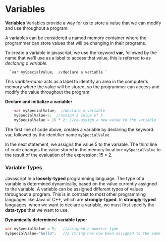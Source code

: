 # Variables

**Variables** 
Variables provide a way for us to store a value that we can modify and use throughout a program.

A variables can be considered a named memory container where the programmer can store values that will be changing in their programs.

To create a variable in javascript, we use the keyword **var**, followed by the name that we'll use as a label to access that value, this is referred to as _declaring a variable._

      `var mySpecialValue;  //declare a variable ` 

This _varible-name_ acts as a label to identify an area in the computer's memory where the value will be stored, so the programmer can access and modify the value throughout the program. 

**Declare and initialize a variable:**

```java
    var mySpecialValue;  //declare a variable
    mySpecialValue=5;  //assign a value of 5
    mySpecialValue = 15 * 2; //re-assign a new value to the variable
```

The first line of code above, creates a variable by declaring the keyword: var, followed by the identifier name  `mySpecialValue`. 

In the next statement, we assigns the value 5 to the variable. The third line of code changes the value stored in the memory location: `mySpecialValue`  to the result of the evaluation of the expression: 15 \* 2.

### Variable Types

Javascript in a **loosely-typed** programming language. The type of a variable is determined dynamically, based on the value currently assigned to the variable.  A variable can be assigned different types of values throughout a program. This is in contrast to most other programming languages like Java or C++, which are **strongly-typed**.  In **strongly-typed** languages, when we want to declare a variable, we must first specify the **data-type** that we want to use.


 **Dynamically determined variable type:**

```java
var mySpecialValue = 5;   //assigned a numeric type
mySpecialValue="hello";   //a string has now been assigned to the same variable
```



